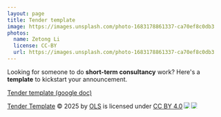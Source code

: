 ```yaml
---
layout: page
title: Tender template
image: https://images.unsplash.com/photo-1683178861337-ca70ef8c0db3
photos:
  name: Zetong Li
  license: CC-BY
  url: https://images.unsplash.com/photo-1683178861337-ca70ef8c0db3
---
```


Looking for someone to do **short-term consultancy** work? Here's a **template** to kickstart your announcement. 

[Tender template (google doc)](https://docs.google.com/document/d/1SqC2jXyu3ke8QeQQnDpEEx3dZKWD8aBm_f1TueL1JuY/edit?usp=sharing)

<a href="https://docs.google.com/document/d/1SqC2jXyu3ke8QeQQnDpEEx3dZKWD8aBm_f1TueL1JuY/edit?tab=t.0">Tender Template</a> © 2025 by <a href="http://we-are-ols.org/">OLS</a> is licensed under <a href="https://creativecommons.org/licenses/by/4.0/">CC BY 4.0</a><img src="https://mirrors.creativecommons.org/presskit/icons/cc.svg" style="max-width: 1em;max-height:1em;margin-left: .2em;"><img src="https://mirrors.creativecommons.org/presskit/icons/by.svg" style="max-width: 1em;max-height:1em;margin-left: .2em;">
